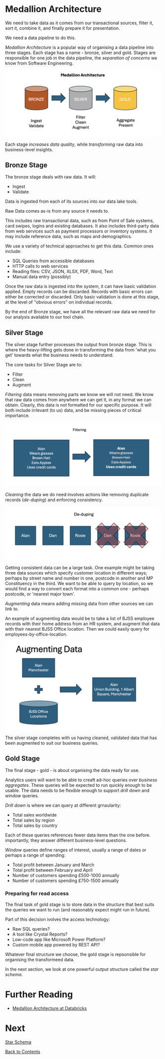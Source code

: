 # Medallion Architecture

We need to take data as it comes from our transactional sources, filter it, sort it, combine it, and finally prepare it for presentation.

We need a data pipeline to do this.

_Medallion Architecture_ is a popular way of organising a data pipeline into three stages. Each stage has a name - bronze, silver and gold. Stages are responsible for one job in the data pipeline, the _separation of concerns_ we know from Software Engineering.

![Image medallion architecture stages](/images/medallion-architecture.png)

Each stage _increases data quality_, while _transforming_ raw data into business-level insights.

## Bronze Stage

The bronze stage deals with raw data. It will:

- Ingest
- Validate

Data is ingested from each of its sources into our data lake tools.

Raw Data comes as-is from any source it needs to.

This includes raw transactional data, such as from Point of Sale systems, card swipes, logins and existing databases. It also includes third-party data from web services such as payment processors or inventory systems. It may include reference data, such as maps and demographics.

We use a variety of technical approaches to get this data. Common ones include:

- SQL Queries from accessible databases
- HTTP calls to web services
- Reading files: CSV, JSON, XLSX, PDF, Word, Text
- Manual data entry (possibly)

Once the raw data is ingested into the system, it can have basic validation applied. Empty records can be discarded. Records with basic errors can either be corrected or discarded. Only basic validation is done at this stage, at the level of "obvious errors" on individual records.

By the end of Bronze stage, we have all the relevant raw data we need for our analysis available to our tool chain.

## Silver Stage

The silver stage further processes the output from bronze stage. This is where the heavy-lifting gets done in transforming the data from 'what you get' towards what the business needs to understand.

The core tasks for Silver Stage are to:

- Filter
- Clean
- Augment

_Filtering_ data means removing parts we know we will not need. We know that raw data comes from anywhere we can get it, in any format we can obtain. Clearly, this data is not formatted for our specific purpose. It will both include irrlevant (to us) data, and be missing pieces of critical importance.

![Shows irrelevant data items being filtered out](/images/filtering.png)

_Cleaning_ the data we do need involves actions like removing duplicate records (_de-duping_) and enforcing consistency.

![Showing duplicates crossed out from a data set](/images/de-duping.png)

Getting consistent data can be a large task. One example might be taking three data sources which specify customer location in different ways; perhaps by street name and number in one, postcode in another and MP Constituency in the third. We want to be able to query by location, so we would find a way to convert each format into a common one - perhaps postcode, or 'nearest major town'.

_Augmenting_ data means adding missing data from other sources we can link to.

An example of augmenting data would be to take a list of BJSS employee records with their home address from an HR system, and augment that data with their nearest BJSS Office location. Then we could easily query for employees-by-office-location.

![Showing employee data augmented by office location](/images/augmenting-data.png)

The silver stage completes with us having cleaned, validated data that has been augmented to suit our business queries.

## Gold Stage

The final stage - gold - is about organising the data ready for use.

Analytics users will want to be able to creaft ad-hoc queries over _business aggregates_. These queries will be expected to run quickly enough to be usable. The data needs to be flexible enough to support _drill down_ and _window_ queries.

_Drill down_ is where we can query at different grnaularity:

- Total sales worldwide
- Total sales by region
- Total sales by country

Each of these queries references fewer data items than the one before. importantly, they answer different business-level questions.

_Window_ queries define ranges of interest, usually a range of dates or perhaps a range of spending:

- Total profit between January and March
- Total profit between February and April
- Number of customers spending £500-1000 annually
- Number of customers spending £750-1500 annually

### Preparing for read access

The final task of gold stage is to store data in the structure that best suits the queries we want to run (and reasonably expect might run in future).

Part of this decision ivolves the access technology:

- Raw SQL queries?
- A tool like Crystal Reports?
- Low-code app like Microsoft Power Platform?
- Custom mobile app powered by REST API?

Whatever final structure we choose, the gold stage is repsonsible for organising the transformeed data.

In the next section, we look at one powerful output structure called the _star schema_.

# Further Reading

- [Medallion Architecture at Databricks](https://www.databricks.com/glossary/medallion-architecture)

# Next

[Star Schema](/star-schema.md)

[Back to Contents](/contents.md)
